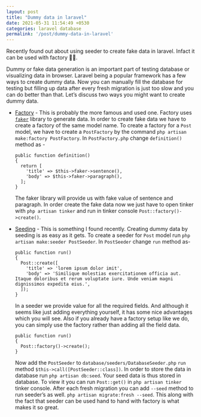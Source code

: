 ```yaml
---
layout: post
title: "Dummy data in laravel"
date: 2021-05-31 11:54:49 +0530
categories: laravel database
permalink: '/post/dummy-data-in-laravel'
---
```


Recently found out about using seeder to create fake data in laravel. Infact it can be used with factory 🧑‍🏭.

Dummy or fake data generation is an important part of testing database or visualizing data in browser. Laravel being a popular framework has a few ways to create dummy data. Now you can manually fill the database for testing but filling up data after every fresh migration is just too slow and you can do better than that. Let’s discuss two ways you might want to create dummy data.

- [Factory](https://laravel.com/docs/8.x/database-testing#defining-model-factories) -
  This is probably the more famous and used one. Factory uses [`faker`](https://fakerphp.github.io/formatters/) library to generate data. In order to create fake data we have to create a factory of the same model name. To create a factory for a `Post` model, we have to create a `PostFactory` by the command `php artisan make:factory PostFactory`. In `PostFactory.php` change `definition()` method as -
  ```
  public function definition()
  {
    return [
      'title' => $this->faker->sentence(),
      'body' => $this->faker->paragraph(),
    ];
  }
  ```
  The faker library will provide us with fake value of sentence and paragraph. In order create the fake data now we just have to open tinker with `php artisan tinker` and run in tinker console `Post::factory()->create()`.

- [Seeding](https://laravel.com/docs/8.x/seeding) -
  This is something I found recently. Creating dummy data by seeding is as easy as it gets. To create a seeder for `Post` model run `php artisan make:seeder PostSeeder`. In `PostSeeder` change `run` method as-
  ```
  public function run()
  {
    Post::create([
      'title' => 'lorem ipsum dolor imit',
      'body' => 'Similique molestias exercitationem officia aut. Itaque doloribus et rerum voluptate iure. Unde veniam magni dignissimos expedita eius.',
    ]);
  }
  ```
  In a seeder we provide value for all the required fields. And although it seems like just adding everything yourself, it has some nice advantages which you will see. Also if you already have a factory setup like we do, you can simply use the factory rather than adding all the field data.
  ```
  public function run()
  {
    Post::factory()->create();
  }
  ```
  Now add the `PostSeeder` to `database/seeders/DatabaseSeeder.php` `run` method `$this->call([PostSeeder::class])`. In order to store the data in database run `php artisan db:seed`. Your seed data is thus stored in database. To view it you can run `Post::get()` in `php artisan tinker` tinker console. After each fresh migration you can add `--seed` method to run seeder’s as well. `php artisan migrate:fresh --seed`. This along with the fact that seeder can be used hand to hand with factory is what makes it so great.